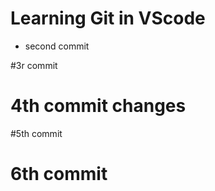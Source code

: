 # Learning Git in VScode

- second commit

#3r commit

# 4th commit changes 

#5th commit

# 6th commit 